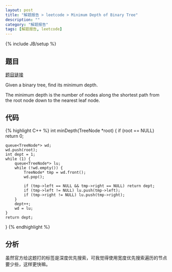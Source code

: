 ```yaml
---
layout: post
title: "解题报告 > leetcode > Minimum Depth of Binary Tree"
description: ""
category: "解题报告"
tags: [解题报告, leetcode]
---
```

{% include JB/setup %}

## 题目

[题目链接](https://oj.leetcode.com/problems/minimum-depth-of-binary-tree/)

Given a binary tree, find its minimum depth.

The minimum depth is the number of nodes along the shortest path from the root node down to the nearest leaf node.

<!--more-->

## 代码

{% highlight C++ %}
int minDepth(TreeNode *root)
{
	if (root == NULL) return 0;

	queue<TreeNode*> wd;
	wd.push(root);
	int dept = 1;
	while (1) {
		queue<TreeNode*> lu;
		while (!wd.empty()) {
			TreeNode* tmp = wd.front();
			wd.pop();

			if (tmp->left == NULL && tmp->right == NULL) return dept;
			if (tmp->left != NULL) lu.push(tmp->left);
			if (tmp->right != NULL) lu.push(tmp->right);
		}
		dept++;
		wd = lu;
	}
	return dept;
}
{% endhighlight %}

## 分析

虽然官方给这题打的标签是深度优先搜索，可我觉得使用宽度优先搜索遍历的节点要少些，这样更快嘛。
